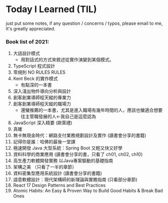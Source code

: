 # Today I Learned (TIL)

just put some notes, if any question / concerns / typos,  please email to me,  It's greatly appreciated.


### Book list of 2021:

1. 大話設計模式
    * 用對話式的方式來敘述從實作演變到某個模式。
2. TypeScript 程式設計
3. 零規則 NO RULES RULES
4. Kent Beck 的實作模式
    * 有點深的一本書
5. 深入淺出物件導向分析與設計
6. 創客創業導師程天縱的專業力
7. 創客創業導師程天縱的職場力
    * 還蠻推薦的一本書，尤其是進入職場有幾年時間的人，應該也蠻適合想要往主管職發展的人<-我自己是這麼認為
8. JavaScript 深入精要 (歐萊禮)
9. 真確
10. 無卡無現金時代：網路支付業務規劃設計及實作 (讀書會分享的書籍)
11. 記得你是誰：哈佛的最後一堂課 
12. 極速開發 Java 大型系統：Spring Boot 又輕又快又好學
13. 資料科學的商業應用 (讀書會分享的書，只看了 ch01, ch02, ch10)
14. 高生產力軟體開發實務 以Java專案驅動的基礎指南
15. 架構之美 （只看了一半的章節）
16. 資料密集型應用系統設計 (讀書會分享的書籍)
17. 語意軟體設計：現代架構師的新理論與實務指南 (只看部分章節)
18. React 17 Design Patterns and Best Practices
19. Atomic Habits: An Easy & Proven Way to Build Good Habits & Break Bad Ones